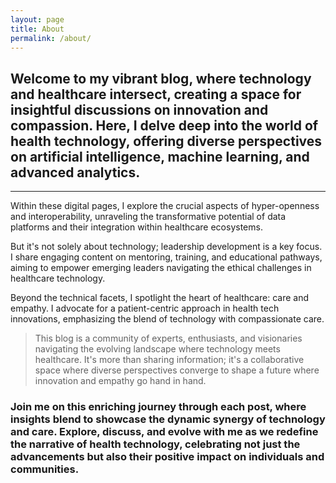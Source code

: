 ```yaml
---
layout: page
title: About
permalink: /about/
---
```


## Welcome to my vibrant blog, where technology and healthcare intersect, creating a space for insightful discussions on innovation and compassion. Here, I delve deep into the world of health technology, offering diverse perspectives on artificial intelligence, machine learning, and advanced analytics.
---

Within these digital pages, I explore the crucial aspects of hyper-openness and interoperability, unraveling the transformative potential of data platforms and their integration within healthcare ecosystems.

But it's not solely about technology; leadership development is a key focus. I share engaging content on mentoring, training, and educational pathways, aiming to empower emerging leaders navigating the ethical challenges in healthcare technology.

Beyond the technical facets, I spotlight the heart of healthcare: care and empathy. I advocate for a patient-centric approach in health tech innovations, emphasizing the blend of technology with compassionate care.

> This blog is a community of experts, enthusiasts, and visionaries navigating the evolving landscape where technology meets healthcare. It's more than sharing information; it's a collaborative space where diverse perspectives converge to shape a future where innovation and empathy go hand in hand.

### Join me on this enriching journey through each post, where insights blend to showcase the dynamic synergy of technology and care. Explore, discuss, and evolve with me as we redefine the narrative of health technology, celebrating not just the advancements but also their positive impact on individuals and communities.
